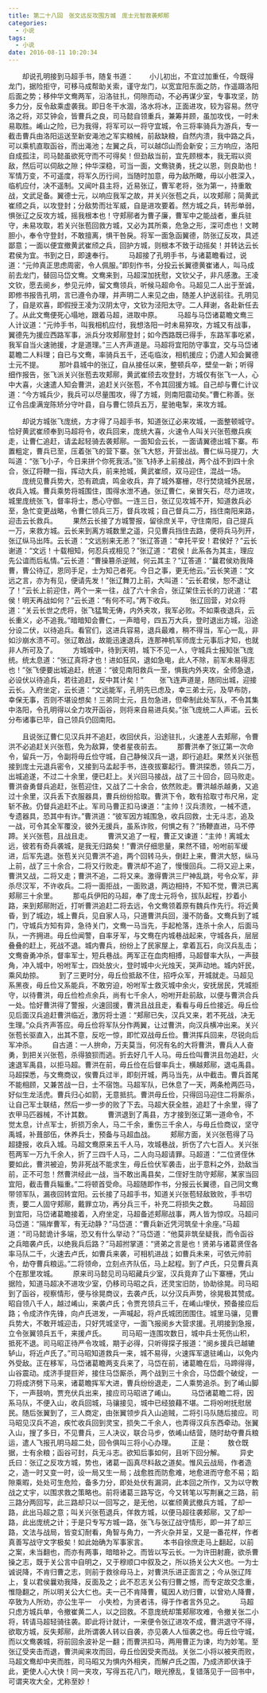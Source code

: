 ```yaml
---
title: 第二十八回　张文远反攻围方城　庞士元智救袭郏鄏
categories:
  - 小说
tags:
  - 小说
date: 2016-08-11 10:20:34
---
```

　　却说孔明接到马超手书，随复书道：
　　小儿初出，不宜过加重任，今既得龙门，据险拒守，可移马成帮助关索，谨守龙门，以宽宜阳东面之防，作遥蹑洛阳后面之势；移仲华文鸯两军，沿洛驻扎，伺隙而动，不必再谋少室，专事攻坚，防多力分，反令敌乘虚袭我。<!-- more -->即日冬干水涸，洛水将冰，正面进攻，较为容易。然守洛之将，邓艾钟会，皆曹兵之良，司马懿自领重兵，兼筹并顾，虽加攻伐，一时未易取胜。崤山之险，已为我得，将军可以一将守宜城，令三将率骑兵为游兵，专一截击曹兵由洛阳运送至新安渑池之军实粮械，前敌缺粮，自然内溃，我中路之兵，可以乘机直取函谷，而出渑池；左翼之兵，可以越邙山而会新安；三方响应，洛阳自成孤注，司马懿虽欲死守而不可得矣！但劲敌当前，宜先顾根本，我无瑕以资敌，然后可以伺敌之隙；仲华深稳，可当一面，文鸯骁勇，抚之以恩，则良助也！军情万变，不可遥度，将军久历行间，当随时加意，毋为敌所瞰，毋以小胜深入，临机应付，决不遥制。又闻叶县主将，近易张辽，曹军老将，张为第一，持重敢战，文武足备。翼德士元，以响应我军之故，并关兴张苞之兵，以攻郏鄏；简黄武崔颀之兵，以攻登封；分敌势而壮军威，自是进攻要着。然方城之兵，转形单弱，惧张辽之反攻方城，摇我根本也！守郏鄏者为曹子廉，曹军中之能战者，重兵驻守，未易攻取，若关兴张苞回救方城，又必为其所乘，危急之形，深可虑也！文聘胆小，奉令守登封，不敢擅离，惧干咎戾。将军一面急函翼德，防张辽反攻，具述鄙意；一面以便宜撤黄武崔颀之兵，回护方城，则根本不致于动摇矣！并转达云长君侯为宜。书到之日，即速奉行。
　　马超接了孔明手书，与诸葛瞻看过，说道：“元帅真正思虑周密，令人佩服。”即刻作书，分投云长翼德黄崔诸人，叫马成前去龙门，替回马岱文鸯。文鸯来到，马超深加抚慰，文钦父子，非凡感激。王凌文钦，愿去阌乡，参见元帅，留文鸯领兵，听候马超命令。马超见二人出于至诚，即修书报告孔明，言已遵令办理，并声明二人来见之由，随差人护送前往。孔明见了，自是欢喜，即假授王凌为汉阴太守，文钦为泾阳太守。二人拜谢，各赴新任去了。从此文鸯便死心塌地，跟着马超，进取中原。
　　马超与马岱诸葛瞻文鸯三人计议道：“元帅手书，叫我相机应付，我想洛阳一时未易猝攻，方城又有战事，翼德先为援应西路军事，派兵分攻郏鄏登封；如今西路既已得手，东路军事吃紧，我军自当火速驰援，才是道理。”三人齐声道是。马超将宜阳防守事宜，交与马岱诸葛瞻二人料理；自已与文鸯，率骑兵五千，还屯临汝，相机援应；仍遣人知会翼德士元不提。
　　那叶县城中的张辽，自从接任以来，整顿兵卒，壁垒一新；听得细作报告，张飞派关兴张苞去攻郏鄏，黄武崔颀去攻登封，方城仅有张飞一人，心中大喜，火速遣人知会曹洪，追赶关兴张苞，不令其回援方城。自己却与曹仁计议道：“今方城兵少，我兵可以尽量围攻，得了方城，则南阳震动矣。”曹仁称善。张辽令吕虔满宠陈矫分守叶县，自与曹仁领兵五万，星驰电掣，来攻方城。

　　却说方城张飞庞统，方才得了马超手书，知道张辽必来攻城，一面整顿城守。恰好黄武崔颀奉到马超将令，收兵回来，庞统大喜，火速令人叫关兴张苞撤兵疾走，让曹仁追赶，请孟起轻骑去袭郏鄏。一面知会云长，一面请翼德出城下寨。布置粗定，曹兵已至，压着张飞的营下寨。张飞大怒，开营出战。曹仁纵马提刀，大叫道：“张飞小子，今日来拼个你死我活。”张飞持矛上前接战，两个战不到四十余合，张辽将鞭一指，挥动大兵，前来抢城，黄武崔颀，双马迎住，混战一场。
　　庞统见曹兵势大，恐有疏虞，鸣金收兵，弃了城外寨栅，尽行焚烧城外民居，收兵入城。曹兵乘势将城围住，围得水泄不通。张辽曹仁，亲冒矢石，尽力进攻，城里庞统张飞，督率将士，悉心守御。一连三日，张辽见攻城不开，知道救兵必至，急忙变更战略，令曹仁领兵三万，督兵攻城；自己督兵二万，挡住南阳来路，迎击云长救兵。
　　果然云长接了方城警报，留徐庶关平，守住南阳，自己提兵一万，来救方城。云长来到离方城数里之遥，只见曹兵挡住去路，便将兵马列开，张辽纵马出阵。云长道：“文远别来无恙？”张辽答道：“幸托平安！君侯好？”云长谢道：“文远！十载相知，何忍兵戎相见？”张辽道：“君侯！此系各为其主，理应先公谊而后私情。”云长道：“曹操篡杀逆贼，何云其主？”辽答道：“曩君侯劝我降曹，曹公待辽，恩同手足，士为知己者死。今日之事，更无他云。”云长笑道：“文远之言，亦为有见，便请先发！”张辽舞刀上前，大叫道：“云长君侯，恕不退让了！”云长上前迎住，两个一来一往，战了六十余合，张辽架住云长的刀说道：“君侯！明天再战如何？”云长道：“有何不可。”两下收兵。
　　张辽回营，对众将道：“关云长世之虎将，张飞猛鸷无俦，内外夹攻，我军必败。不如乘夜退兵，云长重义，必不追我。”暗暗知会曹仁，一声暗号，四五万大兵，登时退出方城，沿途分设二伏，以待追兵。看官们，这进兵容易，退兵最难，稍不得当，军心一乱，非如沙崩水溃不可。张辽敢战，故能迅速退兵，连那神机军师庞士元事后才知，也就非人所可及了。
　　方城城中，待到天明，城下不见一人，守城兵士报知张飞庞统。统太息道：“张辽真将才也！进如狂风，退如急电，此人不除，前军未易得志也！”张飞便要出城追赶，统道：“彼见南阳救兵一至，惧我内外夹攻，全师急退，必设伏以待追兵，若往追赶，反中其计矣！”
　　张飞连声道是，随同出城，迎接云长。入府坐定，云长道：“文远能军，孔明先已虑及，幸三弟士元，及早布防，幸保无事，否则不堪设想矣！三弟同士元，且勿急进，但牵制此处军队，不令其集中洛阳，令孔明得以全力攻开函谷，则将来自易进兵矣。”张飞庞统二人声诺。云长分布诸事已毕，自己领兵仍回南阳。

　　且说张辽曹仁见汉兵并不追赶，收回伏兵，沿途驻扎，火速差人去郏鄏，令曹洪不必追赶关兴张苞，免为敌算，使者星夜前去。
　　那曹洪奉了张辽第一次命令，留兵一万，令副将毋丘俭守城，自己静候汉兵一退，即行追赶。果然关兴张苞接到庞士元退兵密令，又接到马孟起手书，连夜拔寨起行。曹洪探悉，领兵二万，出城追遂，不过二十余里，便已赶上。关兴回马接战，战了三十回合，回马败走。曹洪奋勇督兵追赶，张苞迎住，又战了二十余合，依然败走。曹洪越杀越勇，又追过十余里，汉兵丢下衣服器具，曹兵纷纷拾取。曹洪下令，敢有拾取寸布尺帛，定斩不赦。仍督兵追赶不止。军司马曹正扣马谏道：“主帅！汉兵溃败，一械不遗，专遗器具，恐其中有诈。”曹洪道：“彼军因方城围急，收兵回救，士无斗志，追及一战，可令其全军覆没，彼外无援兵，虽系诈败，何惧之有？”扬鞭直进，马不停蹄。关兴张苞，且战且走。
　　曹洪又追了一程，曹正又谏道：“主帅！离城太远，彼若有奇兵袭城，是我无归路矣！”曹洪仔细思量，果然不错，吩咐前军缓进，后军先退。张苞关兴见曹洪不追，两个回转马头，倒赶上来，曹洪大怒，纵马上前，战了三十余合，二将又行败走。曹洪却不追了，慢慢回兵。二将又迎上来，曹洪又战，二将又走；曹洪不追，二将又来。激得曹洪三尸神乱跳，号令众军，非杀尽汉军，不许收兵。二将一面拒战，一面败退，两边相持，不知不觉，曹洪已离郏鄏三十余里。
　　那屯兵伊阳的马超，奉了庞士元将令，拔队起程，抄着小路，来到郏鄏附近，打听曹洪追赶二将去远，令文鸯领着原有魏兵作先行。将近黄昏，到了城边，城上曹兵，见自家人马，只道曹洪兵回，漫不防备。文鸯兵到了城门，守城兵方知有异，急待关门，文鸯一马当先，手起枪落，连杀十余人，后面马队，一齐拥进。毋丘俭闻警，自率牙军，与文鸯在内城巷战起来，守城各兵，层层叠叠的赶上，死战不退。城内曹兵，纷纷上了民家屋上，拿着瓦石，向汉兵乱击；文鸯奋勇冲杀，督率军士，短兵巷战。两军正在血肉相搏，马超督率大队，一声鼓角，冲入城中，吩咐军士，四处放火，登时城中火光烛天，哭声动地。城内奸民，乘风劫掠。
　　到了三更时分，毋丘俭抵敌不住，招呼众军，开城就走。马超见系黑夜，毋丘俭又系能兵，不敢穷迫，吩咐军士救灭城中余火，安抚居民，凭城拒守，以待曹洪，毋丘俭检点余兵，尚有七千余人，吩咐开赴前敌，以便与曹洪合兵一处。恰好曹洪得了警报，火速回援，曹洪且战且走，看看与毋丘俭接近。毋丘俭见后面汉兵追赶曹洪临近，激厉将士道：“郏鄏已失，汉兵又来，若不死战，决无生理。”众兵齐声答应。毋丘俭将军队分作两翼，让过曹洪，向汉兵横冲出来。关兴张苞长驱直入，出其不意，反吃一惊，即忙双战毋丘俭。曹洪挥兵回来，尽锐向后军冲杀。
　　自古道：一人拚命，万夫莫当，何况有名的大将曹洪，曹兵人人奋勇，到把关兴张苞，杀得狼狈而逃。折去好几千人马。毋丘俭叫曹洪且勿追赶，火速退军禹县，以拒马超。曹洪在前，毋丘俭在后督率兵士，横越郏鄏，退屯禹县。马超探悉，与文鸯商议，俟曹兵过半，即刻开城，两马当先，从中截击。曹兵首尾不能相顾，又兼苦战一日，士不宿饱。马超军队，已休息了一天，两条枪两匹马，好似生龙活虎。曹兵归心如箭，无意抵抗。曹洪毋丘俭，只得回马迎住二将厮杀，让自己军士联结，然后一步一步的败了下去。马超大获全胜，追赶了十余里，得了衣甲马匹器械，不计其数。
　　曹洪退到了禹县，方才接到张辽第一道命令，不觉太息，计点军士，折损万余人，马二千余，重伤三千余人，与毋丘俭商议，坚守禹城，补葺部伍，休养兵士，预备与马超血战。
　　郏鄏方面，关兴张苞得了马超捷报，收兵入城。马超文鸯原来五千人马，攻城巷战，折伤了六七百人。关兴张苞两军一万九千余人，折了三四千人马，二人向马超请罪。马超道：“二位贤侄休要如此，曹洪被迫，势非死战不能求生，毋丘俭伏军袭击，出于意料之外，劲敌当前，正不可忽！然曹洪经此一战，当不敢出禹县矣，二侄好生防守郏鄏，某家当回宜阳，截击曹兵辎重。”二将顿首受命。马超随即作书，分报云长翼德，自己同文鸯带领军队，漏夜回转宜阳。云长接了马超手书，知道关兴张苞轻敌致败，手书切责，要二人固守郏鄏，戴罪立功，再分兵三千，补充二将损失之数。
　　马超回到宜阳，马岱诸葛瞻接着，入府坐定，马超备述郏鄏战事，两人皆为惊叹。马超问马岱道：“隔岸曹军，有无动静？”马岱道：“曹兵新近凭河筑垒十余座。”马超道：“司马懿诡计多端，恐又有什么举动？”马岱道：“他莫非筑垒疑我，而令函谷之兵暗袭卢氏，以绝我兵后路？”马超拊掌道：“贤弟之言是也！贤弟与诸葛贤侄各率马队二千，火速去卢氏，如曹兵来袭，可相机进战；如曹兵未来，可依元帅前令，劫夺曹兵粮运。”二将领命，立刻点齐队伍，马上起程。到了卢氏，只见曹兵真个在那里攻城。
　　原来司马懿见司马昭藏兵少室，汉兵竟弃了山下寨栅，凭山据险，知道马超决不进攻少室，仍移司马昭之兵，还灵宝旧防，协助徐晃。司马昭到了函谷，视察情形，便与徐晃商议，去袭卢氏，以分汉兵声势，徐晃极其赞成。昭自领八千人，越过崤山，来袭卢氏；令贾充领兵三千，在崤山埋伏，预备接应后路；令成济作先锋，向卢氏进发，一声喊起，将卢氏城团团围住。城里马骧，见曹兵势大，不敢开城迎击，只好凭城坚守，一面飞报阌乡大营求援。孔明接到急报，立令张翼领兵五千，来援卢氏。
　　司马昭一连围攻数日，城中兵士死伤山积，抵死不退。司马昭正待严令攻城，期于必得，只听得探子报道：“阌乡援兵已越辘轳山，将近卢氏了。”司马昭知道救兵一来，城不易得，火速挥军退驻崤山，以免内外受敌。正在移军，马岱诸葛瞻两支兵来了，马岱在前，诸葛瞻在后，马蹄得得，山谷震动。成济手提巨斧，接住马岱厮杀，两个战到三十余合，马岱觑个破绽，一刀将成济劈下马来，诸葛瞻挥军大进，曹兵纷纷退走，二人乘势追杀。到了崤山脚下，一声鼓响，贾充伏兵出来，接应司马昭进了崤山。
　　马岱诸葛瞻二将，因系马队，不便入山，收兵回城，马骧接见，城中已经狼藉不堪。二将吩咐抚慰居民。随后张翼到了，三人商定，由张翼领步兵入山追贼，二将引马队随后接应。司马昭见汉兵不追，疾忙收兵回到灵宝，损失二千余人，也弄得汉兵东西牵动。张翼入山，搜了多日，不见曹兵，三人决议，联合马步，依崤山结营，随时劫夺曹兵粮运，遣人飞报孔明马超二处，回令俱叫三将小心办理。
　　正是：
　　敖仓既据，士有余粮；函谷可封，兵无斗志。欲知后事如何，且听下回分解。
　　异史氏曰：张辽之反攻方城，势也，诸葛一函真尽料敌之道矣。惟风云战局，作者造之，造一时又变一时，设一局又生一局；战愈胜而防愈难，地愈进而守愈不易；蹈隙乘暇，处处可生危险，备多力分，即处处伏有漏洞，此本回之所作，又为以守教战之丈宇，以围求救之策略也。前将诸葛三路写讫，今又转笔以写荆襄之三路，前三路分两回写，此三路却只以一回写之，是无他，以崔颀黄武撤兵方城，了却一路，此出马超之意；叫关兴张苞退兵，佯救方城，以便马超往袭郏鄏，又了却一路，此出庞统之计；于是只专写方城一路，张飞与张辽战守情形，即一并了却三路，文法与战局，皆变幻耐看，角智与角力，一齐火杂并呈，又是一番花样，作者真善写战守文字极矣！如此始确为军事家言。
　　本书自徐庶走马上翻起，以前之案，未当翻也，而亦有两事，暗暗补之。而皆以写云长。一为许田射鹿，欲杀曹操之志，既于关公言中自明之，又于穆顺口中叙及之，所以扬关公大义也。一为士诚说降，不肯归曹之志，则前于救徐母马上，对曹洪乐进正面言之；今从张辽阵上，复以君侯曩劝我降，反面及之；此不忍志关公有归曹之憾，而专定故交念重，惟隐翻之，所以明关公大仁也。夫一己不肯降曹，辄因人劝归曹，以曾劝人降曹，卒致为人所劝，亦公生平一　小失检，为贤者讳，得于作者言外见之。
　　马超只虑方城兵单，令撤崔黄二人，以之回救。不意庞统却策郏鄏攻难，令撤关张二小将，转请马超轻骑往袭。即此将计就计，一来便令张辽进攻不成，曹洪退守不得，欲取方城，反失郏鄏，此所谓袭人转以自袭，亦见袭人人恒袭之也。毋丘俭守城，而以文鸯袭城，将前回余波补足一翻；而曹洪扣马，两用曹正为谏，均为妙笔。至张辽受夹击而退，曹洪闻来攻而回，毋丘俭因受夹而战。关张二小将以被夹而败，马超文鸯却中夹而胜，司马昭又为惧内外相夹，而解卢氏之围，乃成济即伏诛于此，更使人心大快！同一夹攻，写得五花八门，眼光撩乱，复错落见于一回书中，可谓夹攻大全，尤称至妙！
